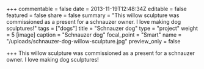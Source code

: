 +++
commentable = false
date = 2013-11-19T12:48:34Z
editable = false
featured = false
share = false
summary = "This willow sculpture was commissioned as a present for a schnauzer owner. I love making dog sculptures!"
tags = ["dogs"]
title = "Schnauzer dog"
type = "project"
weight = 5
[image]
caption = "Schnauzer dog"
focal_point = "Smart"
name = "/uploads/schnauzer-dog-willow-sculpture.jpg"
preview_only = false

+++
This willow sculpture was commissioned as a present for a schnauzer owner. I love making dog sculptures!